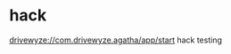 # hack
<a href="https://drivewyze://com.drivewyze.agatha/app/start">drivewyze://com.drivewyze.agatha/app/start</a>
hack testing
